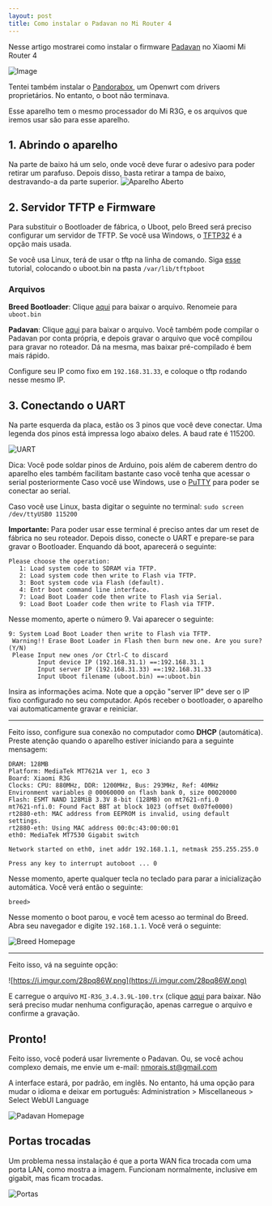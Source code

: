 ```yaml
---
layout: post
title: Como instalar o Padavan no Mi Router 4
---
```


Nesse artigo mostrarei como instalar o firmware [Padavan](https://bitbucket.org/padavan/rt-n56u/src/master/) no Xiaomi Mi Router 4

![Image](https://i.imgur.com/ZKHu5u3.jpg)

Tentei também instalar o [Pandorabox](https://downloads.pangubox.com/pandorabox/), um Openwrt com drivers proprietários. No entanto, o boot não terminava.

Esse aparelho tem o mesmo processador do Mi R3G, e os arquivos que iremos usar são para esse aparelho.

## 1. Abrindo o aparelho
Na parte de baixo há um selo, onde você deve furar o adesivo para poder retirar um parafuso. Depois disso, basta retirar a tampa de baixo, destravando-a da parte superior.
![Aparelho Aberto](https://i.imgur.com/jL15axD.jpg)

## 2. Servidor TFTP e Firmware
Para substituir o Bootloader de fábrica, o Uboot, pelo Breed será preciso configurar um servidor de TFTP. Se você usa Windows, o [TFTP32](http://tftpd32.jounin.net/tftpd32_download.html) é a opção mais usada.

Se você usa Linux, terá de usar o tftp na linha de comando. Siga [esse](http://priede.bf.lu.lv/ftp/pub/OS/ruuteri/Lynksys/WRT54G/tftp.htm#linuxbsd) tutorial, colocando o uboot.bin na pasta `/var/lib/tftpboot`

### Arquivos
**Breed Bootloader**: Clique [aqui](https://breed.hackpascal.net/breed-mt7621-xiaomi-r3g.bin) para baixar o arquivo. Renomeie para `uboot.bin`

**Padavan**: Clique [aqui](https://www.mediafire.com/file/xhimniefjidm7cp/MI-R3G_3.4.3.9L-100.trx/file) para baixar o arquivo. Você também pode compilar o Padavan por conta própria, e depois gravar o arquivo que você compilou para gravar no roteador. Dá na mesma, mas baixar pré-compilado é bem mais rápido.

Configure seu IP como fixo em `192.168.31.33`, e coloque o tftp rodando nesse mesmo IP.
## 3. Conectando o UART
Na parte esquerda da placa, estão os 3 pinos que você deve conectar. Uma legenda dos pinos está impressa logo abaixo deles. A baud rate é 115200.

![UART](https://i.imgur.com/glQVvy5.jpg)

Dica: Você pode soldar pinos de Arduino, pois além de caberem dentro do aparelho eles também facilitam bastante caso você tenha que acessar o serial posteriormente
Caso você use Windows, use o [PuTTY](https://www.putty.org/) para poder se conectar ao serial.

Caso você use Linux, basta digitar o seguinte no terminal:
`sudo screen /dev/ttyUSB0 115200`


**Importante:** Para poder usar esse terminal é preciso antes dar um reset de fábrica no seu roteador. Depois disso, conecte o UART e prepare-se para gravar o Bootloader. Enquando dá boot, aparecerá o seguinte:
```
Please choose the operation: 
   1: Load system code to SDRAM via TFTP. 
   2: Load system code then write to Flash via TFTP. 
   3: Boot system code via Flash (default).
   4: Entr boot command line interface.
   7: Load Boot Loader code then write to Flash via Serial. 
   9: Load Boot Loader code then write to Flash via TFTP.
```

Nesse momento, aperte  o número 9. Vai aparecer o seguinte:
```
9: System Load Boot Loader then write to Flash via TFTP. 
 Warning!! Erase Boot Loader in Flash then burn new one. Are you sure?(Y/N)
 Please Input new ones /or Ctrl-C to discard
        Input device IP (192.168.31.1) ==:192.168.31.1
        Input server IP (192.168.31.33) ==:192.168.31.33
        Input Uboot filename (uboot.bin) ==:uboot.bin
```
Insira as informações acima. Note que a opção "server IP" deve ser o IP fixo configurado no seu computador.
Após receber o bootloader, o aparelho vai automaticamente gravar e reiniciar.

---
Feito isso, configure sua conexão no computador como **DHCP** (automática). Preste atenção quando o aparelho estiver iniciando para a seguinte mensagem:
```
DRAM: 128MB
Platform: MediaTek MT7621A ver 1, eco 3
Board: Xiaomi R3G
Clocks: CPU: 880MHz, DDR: 1200MHz, Bus: 293MHz, Ref: 40MHz
Environment variables @ 00060000 on flash bank 0, size 00020000
Flash: ESMT NAND 128MiB 3.3V 8-bit (128MB) on mt7621-nfi.0
mt7621-nfi.0: Found Fact BBT at block 1023 (offset 0x07fe0000)
rt2880-eth: MAC address from EEPROM is invalid, using default settings.
rt2880-eth: Using MAC address 00:0c:43:00:00:01
eth0: MediaTek MT7530 Gigabit switch

Network started on eth0, inet addr 192.168.1.1, netmask 255.255.255.0

Press any key to interrupt autoboot ... 0
```
Nesse momento, aperte qualquer tecla no teclado para parar a inicialização automática. Você verá então o seguinte:

`breed>
`

Nesse momento o boot parou, e você tem acesso ao terminal do Breed. Abra seu navegador e digite `192.168.1.1`. Você verá o seguinte:

![Breed Homepage](https://user-images.githubusercontent.com/20933693/64078899-fea74500-ccb6-11e9-9394-67e2d6b33f42.png)

---

Feito isso, vá na seguinte opção:

![https://i.imgur.com/28pq86W.png](https://i.imgur.com/28pq86W.png)

E carregue o arquivo `MI-R3G_3.4.3.9L-100.trx` (clique [aqui](https://www.mediafire.com/file/f4pmypmwnefla6o/MI-R3G_3.4.3.9L-100.trx/file) para baixar. Não será preciso mudar nenhuma configuração, apenas carregue o arquivo e confirme a gravação.

## Pronto!
Feito isso, você poderá usar livremente o Padavan. Ou, se você achou complexo demais, me envie um e-mail: nmorais.st@gmail.com

A interface estará, por padrão, em inglês. No entanto, há uma opção para mudar o idioma e deixar em português: Administration > Miscellaneous > Select WebUI Language

![Padavan Homepage](https://i.imgur.com/EhncuV8.png)


## Portas trocadas
Um problema nessa instalação é que a porta WAN fica trocada com uma porta LAN, como mostra a imagem. Funcionam normalmente, inclusive em gigabit, mas ficam trocadas.

![Portas](https://i.imgur.com/z4zTNQp.png)
